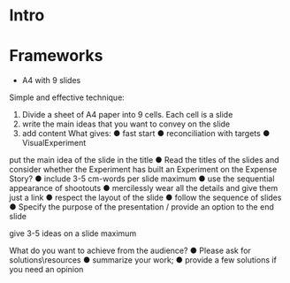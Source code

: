 # Intro
# Frameworks
- A4 with 9 slides

Simple and effective technique:
1. Divide a sheet of A4 paper into 9 cells. Each cell is a slide
2. write the main ideas that you want to convey on the slide
3. add content
What gives:
● fast start
● reconciliation with targets
● VisualExperiment

put the main idea of the slide in the title
● Read the titles of the slides and consider whether the Experiment has built an Experiment on the Expense Story?
● include 3-5 cm-words per slide maximum
● use the sequential appearance of shootouts
● mercilessly wear all the details and give them just a link
● respect the layout of the slide
● follow the sequence of slides
● Specify the purpose of the presentation / provide an option to the end slide

give 3-5 ideas on a slide maximum

What do you want to achieve from the audience?
● Please ask for solutions\resources
● summarize your work;
● provide a few solutions if you need an opinion